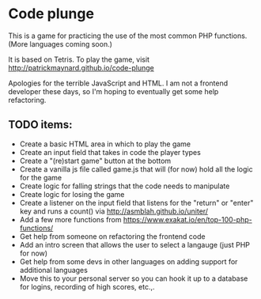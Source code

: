 # Code plunge

This is a game for practicing the use of the most common PHP functions. (More languages coming soon.)

It is based on Tetris. To play the game, visit http://patrickmaynard.github.io/code-plunge 

Apologies for the terrible JavaScript and HTML. I am not a frontend developer these days, so I'm hoping to eventually get some help refactoring.

## TODO items:

* Create a basic HTML area in which to play the game
* Create an input field that takes in code the player types
* Create a "(re)start game" button at the bottom
* Create a vanilla js file called game.js that will (for now) hold all the logic for the game
* Create logic for falling strings that the code needs to manipulate
* Create logic for losing the game
* Create a listener on the input field that listens for the "return" or "enter" key and runs a count() via http://asmblah.github.io/uniter/
* Add a few more functions from https://www.exakat.io/en/top-100-php-functions/
* Get help from someone on refactoring the frontend code
* Add an intro screen that allows the user to select a langauge (just PHP for now)
* Get help from some devs in other languages on adding support for additional languages
* Move this to your personal server so you can hook it up to a database for logins, recording of high scores, etc.,.
